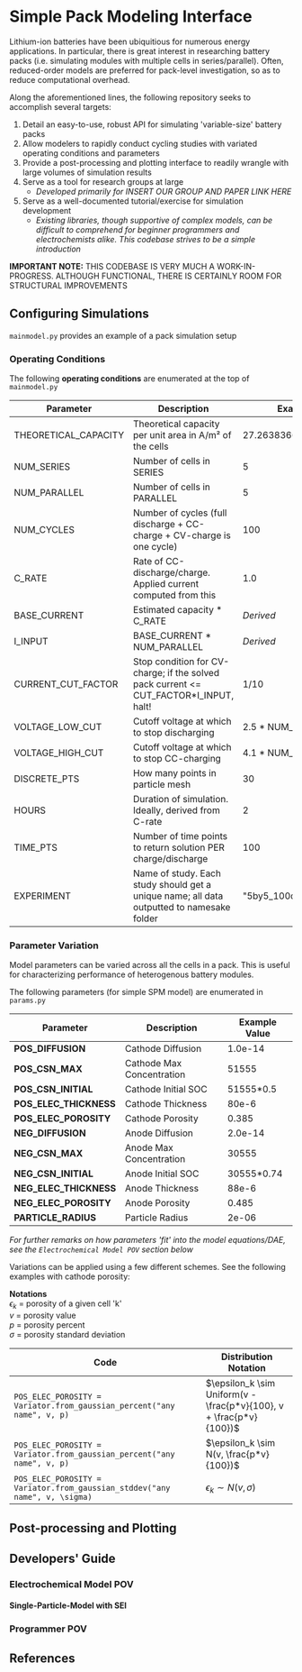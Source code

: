 # Simple Pack Modeling Interface

Lithium-ion batteries have been ubiquitious for numerous energy applications. In particular, there is great interest in researching battery packs (i.e. simulating modules with multiple cells in series/parallel). Often, reduced-order models are preferred for pack-level investigation, so as to reduce computational overhead.

Along the aforementioned lines, the following repository seeks to accomplish several targets:
1) Detail an easy-to-use, robust API for simulating 'variable-size' battery packs 
2) Allow modelers to rapidly conduct cycling studies with variated operating conditions and parameters
3) Provide a post-processing and plotting interface to readily wrangle with large volumes of simulation results
4) Serve as a tool for research groups at large
    - _Developed primarily for INSERT OUR GROUP AND PAPER LINK HERE_ 
5) Serve as a well-documented tutorial/exercise for simulation development
    - _Existing libraries, though supportive of complex models, can be difficult to comprehend for beginner programmers and electrochemists alike. This codebase strives to be a simple introduction_

**IMPORTANT NOTE:** THIS CODEBASE IS VERY MUCH A WORK-IN-PROGRESS. ALTHOUGH FUNCTIONAL, THERE IS CERTAINLY ROOM FOR STRUCTURAL IMPROVEMENTS 


## Configuring Simulations
`mainmodel.py` provides an example of a pack simulation setup

### Operating Conditions
The following **operating conditions** are enumerated at the top of `mainmodel.py`

| **Parameter**           | **Description**                                                                 | **Example**                                |
|-------------------------|---------------------------------------------------------------------------------|------------------------------------------|
| THEORETICAL_CAPACITY     | Theoretical capacity per unit area in A/m² of the cells                         |27.263836618115                    |
| NUM_SERIES              | Number of cells in SERIES                                                       | 5                                      |
| NUM_PARALLEL            | Number of cells in PARALLEL                                                     | 5                                      |
| NUM_CYCLES              | Number of cycles (full discharge + CC-charge + CV-charge is one cycle)          | 100                                    |
| C_RATE                  | Rate of CC-discharge/charge. Applied current computed from this                 | 1.0                                   |
| BASE_CURRENT            | Estimated capacity * C_RATE                                                     | _Derived_                                      |
| I_INPUT                 | BASE_CURRENT * NUM_PARALLEL                                                     | _Derived_                                      |
| CURRENT_CUT_FACTOR      | Stop condition for CV-charge; if the solved pack current <= CUT_FACTOR*I_INPUT, halt! | 1/10                                     |
| VOLTAGE_LOW_CUT         | Cutoff voltage at which to stop discharging                                      | 2.5 * NUM_SERIES                         |
| VOLTAGE_HIGH_CUT        | Cutoff voltage at which to stop CC-charging                                      | 4.1 * NUM_SERIES                         |
| DISCRETE_PTS            | How many points in particle mesh                                                | 30                                       |
| HOURS                   | Duration of simulation. Ideally, derived from C-rate                            | 2                                        |
| TIME_PTS                | Number of time points to return solution PER charge/discharge                   | 100                                      |
| EXPERIMENT              | Name of study. Each study should get a unique name; all data outputted to namesake folder | "5by5_100cycles_const"          |


### Parameter Variation
Model parameters can be varied across all the cells in a pack. This is useful for characterizing performance of heterogenous battery modules.

The following parameters (for simple SPM model) are enumerated in `params.py`

| **Parameter**           | **Description**              | **Example Value** |
|-------------------------|------------------------------|-------------------|
| **POS_DIFFUSION**       | Cathode Diffusion            | 1.0e-14           |
| **POS_CSN_MAX**         | Cathode Max Concentration     | 51555             |
| **POS_CSN_INITIAL**     | Cathode Initial SOC          | 51555*0.5         |
| **POS_ELEC_THICKNESS**  | Cathode Thickness            | 80e-6             |
| **POS_ELEC_POROSITY**   | Cathode Porosity             | 0.385             |
| **NEG_DIFFUSION**       | Anode Diffusion              | 2.0e-14           |
| **NEG_CSN_MAX**         | Anode Max Concentration      | 30555             |
| **NEG_CSN_INITIAL**     | Anode Initial SOC            | 30555*0.74        |
| **NEG_ELEC_THICKNESS**  | Anode Thickness              | 88e-6             |
| **NEG_ELEC_POROSITY**   | Anode Porosity               | 0.485             |
| **PARTICLE_RADIUS**     | Particle Radius              | 2e-06             |

_For further remarks on how parameters 'fit' into the model equations/DAE, see the `Electrochemical Model POV` section below_
 
Variations can be applied using a few different schemes. See the following examples with cathode porosity:

**Notations**  
$\epsilon_k$ = porosity of a given cell 'k'  
$v$ = porosity value  
$p$ = porosity percent  
$\sigma$ = porosity standard deviation

| **Code**                                                     | **Distribution Notation**                                        |
|--------------------------------------------------------------|--------------------------------------------------|
| `POS_ELEC_POROSITY = Variator.from_gaussian_percent("any name", v, p)` | $\epsilon_k \sim Uniform(v - \frac{p*v}{100}, v + \frac{p*v}{100})$ |
| `POS_ELEC_POROSITY = Variator.from_gaussian_percent("any name", v, p)` | $\epsilon_k \sim N(v, \frac{p*v}{100})$          |
| `POS_ELEC_POROSITY = Variator.from_gaussian_stddev("any name", v, \sigma)` | $\epsilon_k \sim N(v, \sigma)$                   |


## Post-processing and Plotting


## Developers' Guide

### Electrochemical Model POV 

#### Single-Particle-Model with SEI

### Programmer POV

## References


